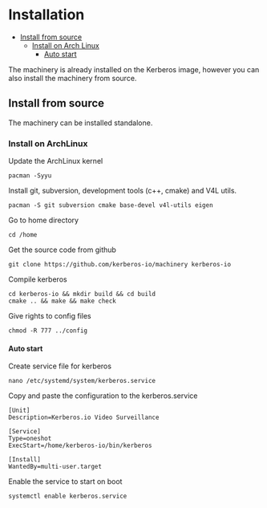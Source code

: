 # Installation

* [Install from source](#install-from-source)
    * [Install on Arch Linux](#install-from-source-on-arch-linux)
        * [Auto start](#start-kerberos-on-boot-archlinux)

The machinery is already installed on the Kerberos image, however you can also install the machinery from source.

<a name="install-from-source"></a>
## Install from source

The machinery can be installed standalone.

<a name="install-from-source-on-arch-linux"></a>
### Install on ArchLinux

Update the ArchLinux kernel

    pacman -Syyu

Install git, subversion, development tools (c++, cmake) and V4L utils.

    pacman -S git subversion cmake base-devel v4l-utils eigen

Go to home directory
	
	cd /home

Get the source code from github

	git clone https://github.com/kerberos-io/machinery kerberos-io

Compile kerberos

    cd kerberos-io && mkdir build && cd build
    cmake .. && make && make check

Give rights to config files

    chmod -R 777 ../config

<a name="start-kerberos-on-boot-archlinux"></a>
#### Auto start

Create service file for kerberos

    nano /etc/systemd/system/kerberos.service

Copy and paste the configuration to the kerberos.service 

    [Unit]
    Description=Kerberos.io Video Surveillance
    
    [Service]
    Type=oneshot
    ExecStart=/home/kerberos-io/bin/kerberos

    [Install]
    WantedBy=multi-user.target

Enable the service to start on boot

    systemctl enable kerberos.service